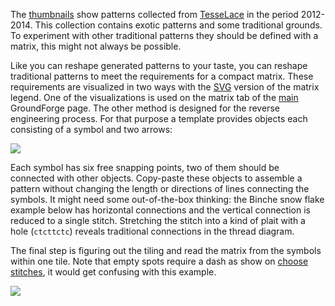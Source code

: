 The [thumbnails] show patterns collected from [TesseLace] in the period 2012-2014. This collection contains exotic patterns and some traditional grounds. To experiment with other traditional patterns they should be defined with a matrix, this might not always be possible.

Like you can reshape generated patterns to your taste, you can reshape traditional patterns to meet the requirements for a compact matrix. These requirements are visualized in two ways with the [SVG] version of the matrix legend. One of the visualizations is used on the matrix tab of the [main] GroundForge page. The other method is designed for the reverse engineering process. For that purpose a template provides objects each consisting of a symbol and two arrows:

![](https://raw.githubusercontent.com/wiki/d-bl/GroundForge/images/matrix-template.png)

Each symbol has six free snapping points, two of them should be connected with other objects. Copy-paste these objects to assemble a pattern without changing the length or directions of lines connecting the symbols. It might need some out-of-the-box thinking: the Binche snow flake example below has horizontal connections and the vertical connection is reduced to a single stitch. Stretching the stitch into a kind of plait with a hole (`ctcttctc`) reveals traditional connections in the thread diagram.

The final step is figuring out the tiling and read the matrix from the symbols within one tile. Note that empty spots require a dash as show on [choose stitches](Choose-Stitches), it would get confusing with this example.

![](https://raw.githubusercontent.com/wiki/d-bl/GroundForge/images/matrix-example.png)

[tesselace]: http://tesselace.com
[SVG]: https://github.com/d-bl/GroundForge/blob/master/docs/images/legend.svg
[main]: https://d-bl.github.io/GroundForge/
[thumbnails]: https://d-bl.github.io/GroundForge/thumbs.html
[snow flake]: https://d-bl.github.io/GroundForge/?tiles=bricks&matrix=L3H-AB-CD-%0D%0A6-2H-256-L%0D%0A-5----5---&color1=000000&color2=000000&color3=000000&color4=000000&color5=000000&color6=000000&color7=000000&color8=000000&color9=000000&color10=000000&color11=000000&color12=000000&color13=000000&color14=000000&color15=000000&color16=000000&color=00CC11&stitches=ctc+H3%3Dctcttctc+A1%3Dctcll+B2%3Dctcll+E1%3Dctcrr+D2%3Dctcrr&rows=12&cols=14&left=1&up=1&transparency=0&patch=632AB-CD%0D%0A6-222566%0D%0A-5---5--;bricks&patch=6-2A4-7D,-5-22566,535--5--;bricks&patch=6-2A158D%0D%0A-5-22566%0D%0A5-5--5--;bricks